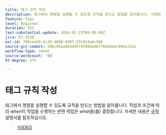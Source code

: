 ```yaml
---
title: 태그 규칙 작성
description: 태그에서 명령을 실행할 수 있도록 규칙을 만드는 방법을 알아봅니다. 이벤트와 조건은 *언제*가 작업을 수행할지, 행동은 *무엇을*할지 결정합니다.
feature: Tags
level: Beginner
duration: 551
last-substantial-update: 2024-02-23T00:00:00Z
jira: KT-3530
exl-id: 789ce4d8-4c20-4690-9907-57e924a0c586
source-git-commit: 286c85aa88d44574f00ded67f0de8e0c945a153e
workflow-type: tm+mt
source-wordcount: '66'
ht-degree: 37%

---
```


# 태그 규칙 작성

태그에서 명령을 실행할 수 있도록 규칙을 만드는 방법을 알아봅니다. 작업과 조건에 따라 *when*&#x200B;이 작업을 수행하는 반면 작업은 *what*&#x200B;을(를) 결정합니다. 자세한 내용은 [규칙](https://experienceleague.adobe.com/docs/experience-platform/tags/ui/rules.html?lang=ko) 설명서를 참조하십시오.

>[!VIDEO](https://video.tv.adobe.com/v/28730/?learn=on&enablevpops)
